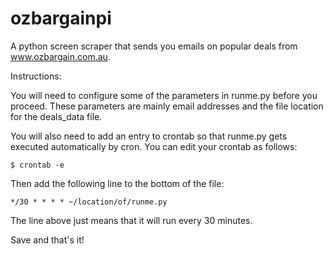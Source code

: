 # ozbargainpi
A python screen scraper that sends you emails on popular deals from www.ozbargain.com.au.

Instructions:

You will need to configure some of the parameters in runme.py before you proceed.
These parameters are mainly email addresses and the file location for the deals_data file.

You will also need to add an entry to crontab so that runme.py gets executed automatically by cron.
You can edit your crontab as follows:

	$ crontab -e
	
Then add the following line to the bottom of the file:

	*/30 * * * * ~/location/of/runme.py
	
The line above just means that it will run every 30 minutes.

Save and that's it!

